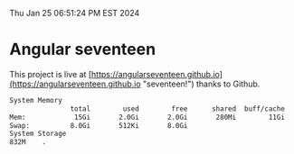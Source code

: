 Thu Jan 25 06:51:24 PM EST 2024

# Angular seventeen


This project is live at [https://angularseventeen.github.io](https://angularseventeen.github.io "seventeen!") thanks to Github.

```bash
System Memory
               total        used        free      shared  buff/cache   available
Mem:            15Gi       2.0Gi       2.0Gi       280Mi        11Gi        13Gi
Swap:          8.0Gi       512Ki       8.0Gi
System Storage
832M	.
```
